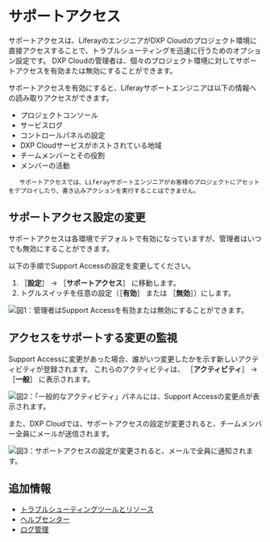 # サポートアクセス

サポートアクセスは、LiferayのエンジニアがDXP Cloudのプロジェクト環境に直接アクセスすることで、トラブルシューティングを迅速に行うためのオプション設定です。 DXP Cloudの管理者は、個々のプロジェクト環境に対してサポートアクセスを有効または無効にすることができます。

サポートアクセスを有効にすると、Liferayサポートエンジニアは以下の情報への読み取りアクセスができます。

* プロジェクトコンソール
* サービスログ
* コントロールパネルの設定
* DXP Cloudサービスがホストされている地域
* チームメンバーとその役割
* メンバーの活動

```{note}
   サポートアクセスでは、Liferayサポートエンジニアがお客様のプロジェクトにアセットをデプロイしたり、書き込みアクションを実行することはできません。
```

<a name="changing-the-support-access-setting" />

## サポートアクセス設定の変更

サポートアクセスは各環境でデフォルトで有効になっていますが、管理者はいつでも無効にすることができます。

以下の手順でSupport Accessの設定を変更してください。

1. ［**設定**］ &rarr; ［**サポートアクセス**］ に移動します。
1. トグルスイッチを任意の設定（［**有効**］ または ［**無効**］）にします。

![図1：管理者はSupport Accessを有効または無効にすることができます。](./support-access/images/01.png)

<a name="monitoring-changes-to-support-access" />

## アクセスをサポートする変更の監視

Support Accessに変更があった場合、誰がいつ変更したかを示す新しいアクティビティが登録されます。 これらのアクティビティは、 ［**アクティビティ**］ &rarr; ［**一般**］ に表示されます。

![図2：「一般的なアクティビティ」パネルには、Support Accessの変更点が表示されます。](./support-access/images/02.png)

また、DXP Cloudでは、サポートアクセスの設定が変更されると、チームメンバー全員にメールが送信されます。

![図3：サポートアクセスの設定が変更されると、メールで全員に通知されます。](./support-access/images/03.png)

<a name="additional-information" />

## 追加情報

* [トラブルシューティングツールとリソース](./troubleshooting-tools-and-resources.md)
* [ヘルプセンター](https://help.liferay.com/hc/en-us)
* [ログ管理](./reading-dxp-cloud-service-logs.md)
